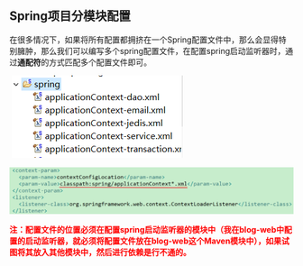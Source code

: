 ## Spring项目分模块配置

​	在很多情况下，如果将所有配置都拥挤在一个Spring配置文件中，那么会显得特别臃肿，那么我们可以编写多个spring配置文件，在配置spring启动监听器时，通过**通配符**的方式匹配多个配置文件即可。	

​	![](../images/2.png)

![](../images/3.png)

​	<font color="red">**注：配置文件的位置必须在配置spring启动监听器的模块中（我在blog-web中配置的启动监听器，就必须将配置文件放在blog-web这个Maven模块中），如果试图将其放入其他模块中，然后进行依赖是行不通的。**</font>

 

